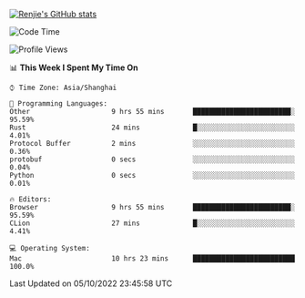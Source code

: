 [![Renjie's GitHub stats](https://github-readme-stats.vercel.app/api?username=liurenjie1024&show_icons=true&theme=chartreuse-dark)](https://github.com/anuraghazra/github-readme-stats)

<!--START_SECTION:waka-->
![Code Time](http://img.shields.io/badge/Code%20Time-222%20hrs%206%20mins-blue)

![Profile Views](http://img.shields.io/badge/Profile%20Views-6-blue)

📊 **This Week I Spent My Time On** 

```text
⌚︎ Time Zone: Asia/Shanghai

💬 Programming Languages: 
Other                    9 hrs 55 mins       ████████████████████████░   95.59% 
Rust                     24 mins             █░░░░░░░░░░░░░░░░░░░░░░░░   4.01% 
Protocol Buffer          2 mins              ░░░░░░░░░░░░░░░░░░░░░░░░░   0.36% 
protobuf                 0 secs              ░░░░░░░░░░░░░░░░░░░░░░░░░   0.04% 
Python                   0 secs              ░░░░░░░░░░░░░░░░░░░░░░░░░   0.01%

🔥 Editors: 
Browser                  9 hrs 55 mins       ████████████████████████░   95.59% 
CLion                    27 mins             █░░░░░░░░░░░░░░░░░░░░░░░░   4.41%

💻 Operating System: 
Mac                      10 hrs 23 mins      █████████████████████████   100.0%

```


 Last Updated on 05/10/2022 23:45:58 UTC
<!--END_SECTION:waka-->

